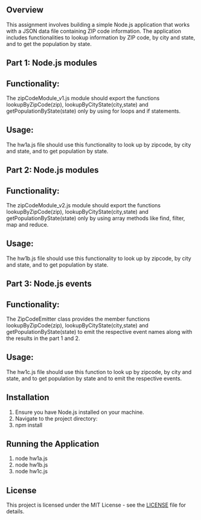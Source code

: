## Overview

This assignment involves building a simple Node.js application that works with a JSON data file containing ZIP code information. The application includes functionalities to lookup information by ZIP code, by city and state, and to get the population by state.

## Part 1: Node.js modules
## Functionality:

The zipCodeModule_v1.js module should export the functions lookupByZipCode(zip), lookupByCityState(city,state) and getPopulationByState(state) only by using for loops and if statements.

## Usage:

The hw1a.js file should use this functionality to look up by zipcode, by city and state, and to get population by state.

## Part 2: Node.js modules
## Functionality:

The zipCodeModule_v2.js module should export the functions lookupByZipCode(zip), lookupByCityState(city,state) and getPopulationByState(state) only by using array methods like find, filter, map and reduce.

## Usage:

The hw1b.js file should use this functionality to look up by zipcode, by city and state, and to get population by state.

## Part 3: Node.js events
## Functionality:

The ZipCodeEmitter class provides the member functions lookupByZipCode(zip), lookupByCityState(city,state) and getPopulationByState(state) to emit the respective event names along with the results in the part 1 and 2.

## Usage:

The hw1c.js file should use this function to look up by zipcode, by city and state, and to get population by state and to emit the respective events.

## Installation

1. Ensure you have Node.js installed on your machine.
2. Navigate to the project directory: 
3. npm install

## Running the Application

1. node hw1a.js
2. node hw1b.js
3. node hw1c.js

## License

This project is licensed under the MIT License - see the [LICENSE](LICENSE.txt) file for details.
